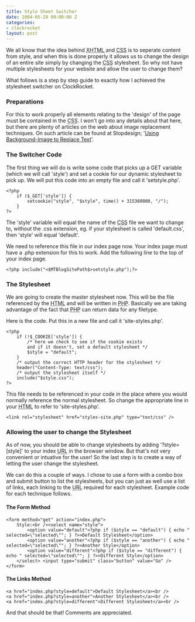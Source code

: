 ```yaml
---
title: Style Sheet Switcher
date: 2004-05-29 00:00:00 Z
categories:
- clockrocket
layout: post
---
```


We all know that the idea behind <acronym title="eXtensible Hypertext Markup Language">XHTML </acronym>and <acronym title="Cascading Style Sheet">CSS</acronym> is to seperate content from style, and when this is done properly it allows us to change the design of an entire site simply by changing the <acronym title="Cascading Style Sheet">CSS</acronym> stylesheet.  So why not have multiple stylesheets for your website and allow the user to change them?

What follows is a step by step guide to exactly how I achieved the stylesheet switcher on ClockRocket.

<!-- more -->

<h3>Preparations</h3>

For this to work properly all elements relating to the 'design' of the page must be contained in the <acronym title="Cascading Style Sheet">CSS</acronym>.  I won't go into any details about that here, but there are plenty of articles on the web about image replacement techniques.  On such article can be found at Stopdesign; '<a href="http://www.stopdesign.com/also/articles/replace_text/" title="Read the article &lsquo;Using Background-Image to Replace Text&rsquo; at Stopdesign">Using Background-Image to Replace Text</a>'.

<h3>The Switcher Code</h3>

The first thing we will do is write some code that picks up a GET variable (which we will call 'style') and set a cookie for our dynamic stylesheet to pick up.  We will put this code into an empty file and call it 'setstyle.php'.

<pre><code>&lt;?php
    if ($_GET['style']) {
        setcookie(&quot;style&quot;, &quot;$style&quot;, time() + 315360000, &quot;/&quot;);
    }
?&gt;</code></pre>

The 'style' variable will equal the name of the <acronym title="Cascading Style Sheet">CSS</acronym> file we want to change to, without the .css extension, eg. if your stylesheet is called 'default.css', then 'style' will equal 'default'.

We need to reference this file in our index page now.  Your index page must have a .php extension for this to work.  Add the following line to the top of your index page.

<pre><code>&lt;?php include(&quot;&lt;$MTBlogSitePath$&gt;setstyle.php&quot;);?&gt;</code></pre>

<h3>The Stylesheet</h3>

We are going to create the master stylesheet now.  This will be the file referenced by the <acronym title="HyperText Markup Language">HTML</acronym> and will be written in <acronym title="PHP Hypertext Preprocessor">PHP</acronym>.  Basically we are taking advantage of the fact that <acronym title="PHP Hypertext Preprocessor">PHP</acronym> can return data for any filetype.

Here is the code.  Put this in a new file and call it 'site-styles.php'.

<pre><code>&lt;?php
    if (!$_COOKIE['style']) {
        /* here we check to see if the cookie exists
        and if it doesn't, set a default stylesheet */
        $style = &quot;default&quot;;
    }
    /* output the correct HTTP header for the stylesheet */
    header(&quot;Content-Type: text/css&quot;);
    /* output the stylesheet itself */
    include(&quot;$style.css&quot;);
?&gt;</code></pre>

This file needs to be referenced in your code in the place where you would normally reference the normal stylesheet.  So change the appropriate line in your <acronym title="HyperText Markup Language">HTML</acronym> to refer to 'site-styles.php'.

<pre><code>&lt;link rel=&quot;stylesheet&quot; href=&quot;styles-site.php&quot; type=&quot;text/css&quot; /&gt;</code></pre>

<h3>Allowing the user to change the Stylesheet</h3>

As of now, you should be able to change stylesheets by adding '?style=[style]' to your index <acronym title="Universal Resource Locater">URL</acronym> in the browser window.  But that's not very convenient or intuative for the user!  So the last step is to create a way of letting the user change the stylesheet.

We can do this a couple of ways.  I chose to use a form with a combo box and submit button to list the stylesheets, but you can just as well use a list of links, each linking to the <acronym title="Universal Resource Locater">URL</acronym> required for each stylesheet.  Example code for each technique follows.

<h4>The Form Method</h4>

<pre><code>&lt;form method=&quot;get&quot; action=&quot;index.php&quot;&gt;
    Style:&lt;br /&gt;&lt;select name=&quot;style&quot;&gt;
        &lt;option value=&quot;default&quot;&lt;?php if ($style == &quot;default&quot;) { echo &quot; selected=\&quot;selected\&quot;&quot;; } ?&gt;&gt;Default Stylesheet&lt;/option&gt;
        &lt;option value=&quot;another&quot;&lt;?php if ($style == &quot;another&quot;) { echo &quot; selected=\&quot;selected\&quot;&quot;; } ?&gt;&gt;Another Style&lt;/option&gt;
        &lt;option value=&quot;different&quot;&lt;?php if ($style == &quot;different&quot;) { echo &quot; selected=\&quot;selected\&quot;&quot;; } ?&gt;&gt;Different Style&lt;/option&gt;
    &lt;/select&gt;&nbsp;&lt;input type=&quot;submit&quot; class=&quot;button&quot; value=&quot;Go&quot; /&gt;
&lt;/form&gt;</code></pre>

<h4>The Links Method</h4>

<pre><code>&lt;a href=&quot;index.php?style=default&quot;&gt;Default Stylesheet&lt;/a&gt;&lt;br /&gt;
&lt;a href=&quot;index.php?style=another&quot;&gt;Another Stylesheet&lt;/a&gt;&lt;br /&gt;
&lt;a href=&quot;index.php?style=different&quot;&gt;Different Stylesheet&lt;/a&gt;&lt;br /&gt;</code></pre>

And that should be that!  Comments are appreciated.
